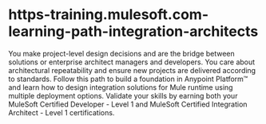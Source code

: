 # https-training.mulesoft.com-learning-path-integration-architects
You make project-level design decisions and are the bridge between solutions or enterprise architect managers and developers. You care about architectural repeatability and ensure new projects are delivered according to standards.  Follow this path to build a foundation in Anypoint Platform™ and learn how to design integration solutions for Mule runtime using multiple deployment options. Validate your skills by earning both your MuleSoft Certified Developer - Level 1 and MuleSoft Certified Integration Architect - Level 1 certifications.
